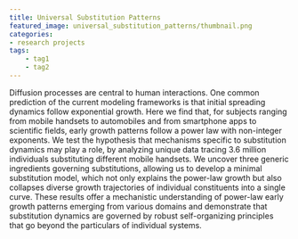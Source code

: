 ```yaml
---
title: Universal Substitution Patterns
featured_image: universal_substitution_patterns/thumbnail.png
categories:
- research projects
tags:
    - tag1
    - tag2
---
```


Diffusion processes are central to human interactions. One common prediction of the current modeling frameworks is that initial spreading dynamics follow exponential growth. Here we find that, for subjects ranging from mobile handsets to automobiles and from smartphone apps to scientific fields, early growth patterns follow a power law with non-integer exponents. We test the hypothesis that mechanisms specific to substitution dynamics may play a role, by analyzing unique data tracing 3.6 million individuals substituting different mobile handsets. We uncover three generic ingredients governing substitutions, allowing us to develop a minimal substitution model, which not only explains the power-law growth but also collapses diverse growth trajectories of individual constituents into a single curve. These results offer a mechanistic understanding of power-law early growth patterns emerging from various domains and demonstrate that substitution dynamics are governed by robust self-organizing principles that go beyond the particulars of individual systems.